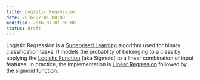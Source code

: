 ```yaml
---
title: Logistic Regression
date: 2016-07-01 00:00
modified: 2016-07-01 00:00
status: draft
---
```


Logistic Regression is a [Supervised Learning](supervised-learning.md) algorithm used for binary classification tasks. It models the probablity of beloinging to a class by applying the [Logistic Function](../../../permanent/logistic-function.md) (aka Sigmoid) to a linear combination of input features. In practice, the implementation is [Linear Regression](linear-regression.md) followed by the sigmoid function.
